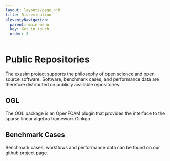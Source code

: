 ```yaml
---
layout: layouts/page.njk
title: Dissemination
eleventyNavigation:
  parent: main-menu
  key: Get in touch
  order: 3
---
```



# Public Repositories

The exasim project supports the philosophy of open science and open source software. Software, benchmark cases, and performance data are therefore distributed on publicly available repositories.

## OGL

The OGL package is an OpenFOAM plugin that provides the interface to the sparse linear algebra framework Ginkgo.

<div class="github-card" data-github="hpsim/ogl" data-width="400" data-height="150" data-theme="default"></div>

## Benchmark Cases 

Benchmark cases, workflows and performance data can be found on our github project page.

<div class="github-card" data-github="exasim-project" data-width="400" data-height="" data-theme="default"></div>


<script src="//cdn.jsdelivr.net/github-cards/latest/widget.js"></script>
